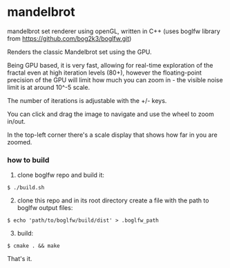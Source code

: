 # mandelbrot
mandelbrot set renderer using openGL, written in C++
(uses boglfw library from https://github.com/bog2k3/boglfw.git)

Renders the classic Mandelbrot set using the GPU. 

Being GPU based, it is very fast, allowing for real-time exploration of the fractal even at high iteration levels (80+), however the floating-point precision of the GPU will limit how much you can zoom in - the visible noise limit is at around 10^-5 scale.

The number of iterations is adjustable with the +/- keys.

You can click and drag the image to navigate and use the wheel to zoom in/out.

In the top-left corner there's a scale display that shows how far in you are zoomed.

### how to build
1. clone boglfw repo and build it:
```
$ ./build.sh
```
2. clone this repo and in its root directory create a file with the path to boglfw output files:
```
$ echo 'path/to/boglfw/build/dist' > .boglfw_path
```
3. build:
```
$ cmake . && make
```
That's it. 
